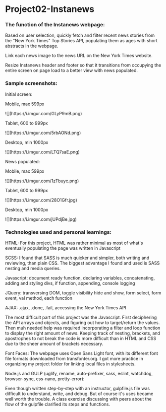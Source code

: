 # Project02-Instanews

<h3>The function of the Instanews webpage:</h3>
<p>Based on user selection, quickly fetch and filter recent news stories from the "New York Times" Top Stories API, populating them as ages with short abstracts in the webpage.</p>
<p>Link each news image to the news URL on the New York Times website.</p>
<p>Resize Instanews header and footer so that it transitions from occupying the entire screen on page load to a better view with news populated.</p>

<h3>Sample screenshots:</h3> 
<p>Initial screen:</p>
<p>Mobile, max 599px</p> ![](https://i.imgur.com/GLyP9mB.png)
<p>Tablet, 600 to 999px</p> ![](https://i.imgur.com/5rbAONd.png)
<p>Desktop, min 1000px</p> ![](https://i.imgur.com/LTQ7saE.png)

<p>News populated:</p>
<p>Mobile, max 599px</p> ![](https://i.imgur.com/1zTbuyc.png)
<p>Tablet, 600 to 999px</p> ![](https://i.imgur.com/28O1Gfr.jpg)
<p>Desktop, min 1000px</p> ![](https://i.imgur.com/jUPdjBe.jpg)

<h3>Technologies used and personal learnings:</h3>
<p>HTML: For this project, HTML was rather minimal as most of what's eventually populating the page was written in Javascript</p>
<p>SCSS: I found that SASS is much quicker and simpler, both writing and reviewing, than plain CSS. The biggest advantage I found and used is SASS nesting and media queries.</p>
<p>Javascript: document ready function, declaring variables, concatenating, adding and styling divs, if function, appending, console logging</p>
<p>JQuery: transversing DOM, toggle visibility hide and show, form select, form event, val method, each function</p>
<p>AJAX: .ajax, .done, .fail, accessing the New York Times API</p>
<p>The most difficult part of this project was the Javascript. First deciphering the API arrays and objects, and figuring out how to target/return the values. Then muh needed help was required incorporating a filter and loop function to display the right amount of news. Keeping track of nesting, brackets, and apostrophes to not break the code is more difficult than in HTML and CSS due to the sheer amount of brackets necessary.</p>
<p>Font Faces: The webpage uses Open Sans Light font, with its different font file formats downloaded from transfonter.org. I got more practice in organizing my project folder for linking local files in stylesheets.</p>
<p>Node.js and GULP (uglify, rename, auto-prefixer, sass, eslint, watchdog, browser-sync, css-nano, pretty-error):</p>
<p>Even though written step-by-step with an instructor, gulpfile.js file was difficult to understand, write, and debug. But of course it's uses became well worth the trouble. A class exercise discussing with peers about the flow of the gulpfile clarified its steps and functions.</p>



